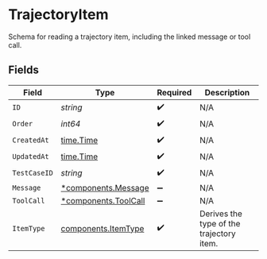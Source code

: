 # TrajectoryItem

Schema for reading a trajectory item, including the linked message or tool call.


## Fields

| Field                                                       | Type                                                        | Required                                                    | Description                                                 |
| ----------------------------------------------------------- | ----------------------------------------------------------- | ----------------------------------------------------------- | ----------------------------------------------------------- |
| `ID`                                                        | *string*                                                    | :heavy_check_mark:                                          | N/A                                                         |
| `Order`                                                     | *int64*                                                     | :heavy_check_mark:                                          | N/A                                                         |
| `CreatedAt`                                                 | [time.Time](https://pkg.go.dev/time#Time)                   | :heavy_check_mark:                                          | N/A                                                         |
| `UpdatedAt`                                                 | [time.Time](https://pkg.go.dev/time#Time)                   | :heavy_check_mark:                                          | N/A                                                         |
| `TestCaseID`                                                | *string*                                                    | :heavy_check_mark:                                          | N/A                                                         |
| `Message`                                                   | [*components.Message](../../models/components/message.md)   | :heavy_minus_sign:                                          | N/A                                                         |
| `ToolCall`                                                  | [*components.ToolCall](../../models/components/toolcall.md) | :heavy_minus_sign:                                          | N/A                                                         |
| `ItemType`                                                  | [components.ItemType](../../models/components/itemtype.md)  | :heavy_check_mark:                                          | Derives the type of the trajectory item.                    |